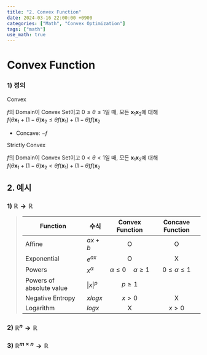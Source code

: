 ```yaml
---
title: "2. Convex Function"
date: 2024-03-16 22:00:00 +0900
categories: ["Math", "Convex Optimization"]
tags: ["math"]
use_math: true
---
```


# Convex Function

### 1) 정의

Convex

$f$의 Domain이 Convex Set이고 $0 \leq \theta \leq 1$일 때, 모든 $\mathbf{x}_1 \mathbf{x}_2$에 대해<br>
$f(\theta \mathbf{x}_1 + (1-\theta) \mathbf{x}_2 \leq \theta f(\mathbf{x}_1) + (1-\theta)f(\mathbf{x}_2$

- Concave: $-f$

Strictly Convex

$f$의 Domain이 Convex Set이고 $0 < \theta < 1$일 때, 모든 $\mathbf{x}_1 \mathbf{x}_2$에 대해<br>
$f(\theta \mathbf{x}_1 + (1-\theta) \mathbf{x}_2 < \theta f(\mathbf{x}_1) + (1-\theta)f(\mathbf{x}_2$


## 2. 예시

### 1) $\mathbb{R} \rightarrow \mathbb{R}$

> | Function | 수식 | Convex Function | Concave Function |
> | -------- | ---- |:---------------:|:----------------:|
> | Affine   | $ax + b$ | O           | O                |
> | Exponential | $e^{ax}$ | O         | X                |
> | Powers | $x^{\alpha}$  | $\alpha \leq 0 \quad \alpha \geq 1$ | $0 \leq \alpha \leq 1$ |
> | Powers of absolute value | $\|x\|^p$ | $p \geq 1$ | |
> | Negative Entropy | $x log x$ | $x>0$ | X |
> | Logarithm | $log x$ | X | $x > 0$ |

### 2) $\mathbb{R}^n \rightarrow \mathbb{R}$

> 
>
>
>

### 3) $\mathbb{R}^{m \times n} \rightarrow \mathbb{R}$